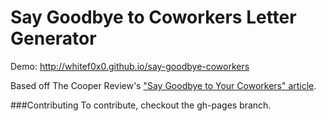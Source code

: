 # Say Goodbye to Coworkers Letter Generator

Demo: http://whitef0x0.github.io/say-goodbye-coworkers

Based off The Cooper Review's ["Say Goodbye to Your Coworkers" article](http://thecooperreview.com/a-proven-formula-for-writing-goodbye-email/).


###Contributing
To contribute, checkout the gh-pages branch.
